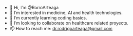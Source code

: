- 👋 Hi, I’m @RorroArteaga
- 👀 I’m interested in medicine, AI and health technologies.
- 🌱 I’m currently learning coding basics.
- 💞️ I’m looking to collaborate on healthcare related proyects.
- 📫 How to reach me: dr.rodrigoarteaga@gmail.com

<!---
RorroArteaga/RorroArteaga is a ✨ special ✨ repository because its `README.md` (this file) appears on your GitHub profile.
You can click the Preview link to take a look at your changes.
--->
